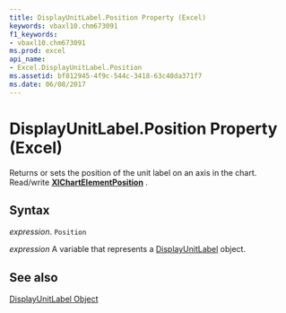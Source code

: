 ```yaml
---
title: DisplayUnitLabel.Position Property (Excel)
keywords: vbaxl10.chm673091
f1_keywords:
- vbaxl10.chm673091
ms.prod: excel
api_name:
- Excel.DisplayUnitLabel.Position
ms.assetid: bf812945-4f9c-544c-3418-63c40da371f7
ms.date: 06/08/2017
---
```



# DisplayUnitLabel.Position Property (Excel)

Returns or sets the position of the unit label on an axis in the chart. Read/write  **[XlChartElementPosition](Excel.XlChartElementPosition.md)** .


## Syntax

 _expression_. `Position`

 _expression_ A variable that represents a [DisplayUnitLabel](Excel.DisplayUnitLabel-graph-property.md) object.


## See also


[DisplayUnitLabel Object](Excel.DisplayUnitLabel(object).md)

